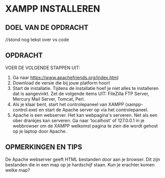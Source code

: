 # XAMPP INSTALLEREN

## DOEL VAN DE OPDRACHT

//stond nog tekst over vs code

## OPDRACHT

VOER DE VOLGENDE STAPPEN UIT:

1. Ga naar https://www.apachefriends.org/index.html
2. Download de versie die bij jouw platform hoort
3. Start de installatie. Tijdens de installatie hoef je niet alles te installeren dat is aangevinkt. Zet de volgende items UIT: FileZilla FTP Server, Mercury Mail Server, Tomcat, Perl.
4. Als je klaar bent, start het controlepaneel van XAMPP (xampp-control.exe) en start de Apache server op via het controlepaneel.
5. Apache is een webserver. Het kan webpagina's serveren. Net als een ober drankjes kan serveren. Ga naar ‘localhost’ of 127.0.0.1 in je webbrowser om de XAMPP welkomst pagina te zien die wordt gehost op je laptop door Apache.

## OPMERKINGEN EN TIPS

De Apache webserver geeft HTML bestanden door aan je browser. Dit zijn bestanden die in een map op je
hardschijf staan. Kun je erachter komen welke map?